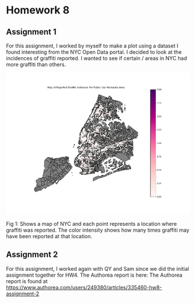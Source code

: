 # Homework 8
## Assignment 1
For this assignment, I worked by myself to make a plot using a dataset I found interesting from the NYC Open Data portal. I decided to look at the incidences of graffiti reported. I wanted to see if certain / areas in NYC had more graffiti than others. 

![graffiti](../HW8_yg833/Map_Graffiti_Instances.png)

Fig 1: Shows a map of NYC and each point represents a location where graffiti was reported. The color intensity shows how many times graffiti may have been reported at that location. 

## Assignment 2
For this assignment, I worked again with QY and Sam since we did the initial assignment together for HW4. The Authorea report is here: The Authorea report is found at https://www.authorea.com/users/249380/articles/335460-hw8-assignment-2
